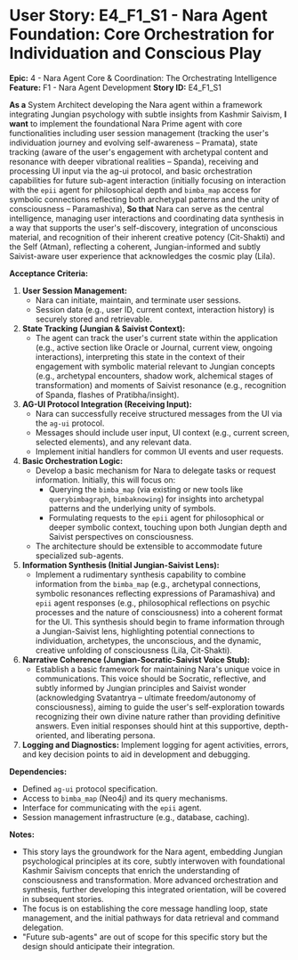 # User Story: E4_F1_S1 - Nara Agent Foundation: Core Orchestration for Individuation and Conscious Play

**Epic:** 4 - Nara Agent Core & Coordination: The Orchestrating Intelligence
**Feature:** F1 - Nara Agent Development
**Story ID:** E4_F1_S1

**As a** System Architect developing the Nara agent within a framework integrating Jungian psychology with subtle insights from Kashmir Saivism,
**I want** to implement the foundational Nara Prime agent with core functionalities including user session management (tracking the user's individuation journey and evolving self-awareness – Pramata), state tracking (aware of the user's engagement with archetypal content and resonance with deeper vibrational realities – Spanda), receiving and processing UI input via the ag-ui protocol, and basic orchestration capabilities for future sub-agent interaction (initially focusing on interaction with the `epii` agent for philosophical depth and `bimba_map` access for symbolic connections reflecting both archetypal patterns and the unity of consciousness – Paramashiva),
**So that** Nara can serve as the central intelligence, managing user interactions and coordinating data synthesis in a way that supports the user's self-discovery, integration of unconscious material, and recognition of their inherent creative potency (Cit-Shakti) and the Self (Atman), reflecting a coherent, Jungian-informed and subtly Saivist-aware user experience that acknowledges the cosmic play (Lila).

**Acceptance Criteria:**

1.  **User Session Management:**
    *   Nara can initiate, maintain, and terminate user sessions.
    *   Session data (e.g., user ID, current context, interaction history) is securely stored and retrievable.
2.  **State Tracking (Jungian & Saivist Context):**
    *   The agent can track the user's current state within the application (e.g., active section like Oracle or Journal, current view, ongoing interactions), interpreting this state in the context of their engagement with symbolic material relevant to Jungian concepts (e.g., archetypal encounters, shadow work, alchemical stages of transformation) and moments of Saivist resonance (e.g., recognition of Spanda, flashes of Pratibha/insight).
3.  **AG-UI Protocol Integration (Receiving Input):**
    *   Nara can successfully receive structured messages from the UI via the `ag-ui` protocol.
    *   Messages should include user input, UI context (e.g., current screen, selected elements), and any relevant data.
    *   Implement initial handlers for common UI events and user requests.
4.  **Basic Orchestration Logic:**
    *   Develop a basic mechanism for Nara to delegate tasks or request information. Initially, this will focus on:
        *   Querying the `bimba_map` (via existing or new tools like `querybimbagraph`, `bimbaknowing`) for insights into archetypal patterns and the underlying unity of symbols.
        *   Formulating requests to the `epii` agent for philosophical or deeper symbolic context, touching upon both Jungian depth and Saivist perspectives on consciousness.
    *   The architecture should be extensible to accommodate future specialized sub-agents.
5.  **Information Synthesis (Initial Jungian-Saivist Lens):**
    *   Implement a rudimentary synthesis capability to combine information from the `bimba_map` (e.g., archetypal connections, symbolic resonances reflecting expressions of Paramashiva) and `epii` agent responses (e.g., philosophical reflections on psychic processes and the nature of consciousness) into a coherent format for the UI. This synthesis should begin to frame information through a Jungian-Saivist lens, highlighting potential connections to individuation, archetypes, the unconscious, and the dynamic, creative unfolding of consciousness (Lila, Cit-Shakti).
6.  **Narrative Coherence (Jungian-Socratic-Saivist Voice Stub):**
    *   Establish a basic framework for maintaining Nara's unique voice in communications. This voice should be Socratic, reflective, and subtly informed by Jungian principles and Saivist wonder (acknowledging Svatantrya – ultimate freedom/autonomy of consciousness), aiming to guide the user's self-exploration towards recognizing their own divine nature rather than providing definitive answers. Even initial responses should hint at this supportive, depth-oriented, and liberating persona.
7.  **Logging and Diagnostics:** Implement logging for agent activities, errors, and key decision points to aid in development and debugging.

**Dependencies:**

*   Defined `ag-ui` protocol specification.
*   Access to `bimba_map` (Neo4j) and its query mechanisms.
*   Interface for communicating with the `epii` agent.
*   Session management infrastructure (e.g., database, caching).

**Notes:**

*   This story lays the groundwork for the Nara agent, embedding Jungian psychological principles at its core, subtly interwoven with foundational Kashmir Saivism concepts that enrich the understanding of consciousness and transformation. More advanced orchestration and synthesis, further developing this integrated orientation, will be covered in subsequent stories.
*   The focus is on establishing the core message handling loop, state management, and the initial pathways for data retrieval and command delegation.
*   "Future sub-agents" are out of scope for this specific story but the design should anticipate their integration.